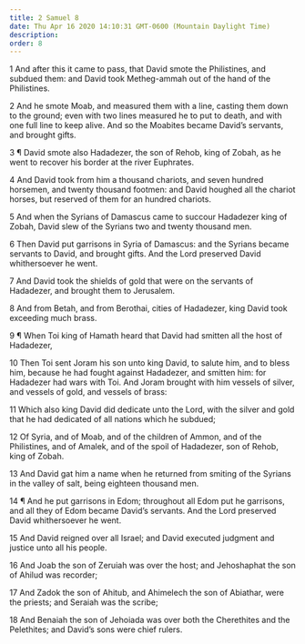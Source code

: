 ```yaml
---
title: 2 Samuel 8
date: Thu Apr 16 2020 14:10:31 GMT-0600 (Mountain Daylight Time)
description: 
order: 8
---
```


<p>
  1 And after this it came to pass, that David smote the Philistines, and
  subdued them: and David took Metheg-ammah out of the hand of the Philistines.
</p>
<p>
  2 And he smote Moab, and measured them with a line, casting them down to the
  ground; even with two lines measured he to put to death, and with one full
  line to keep alive. And so the Moabites became David&#x2019;s servants, and
  brought gifts.
</p>
<p>
  3 &#xB6; David smote also Hadadezer, the son of Rehob, king of Zobah, as he
  went to recover his border at the river Euphrates.
</p>
<p>
  4 And David took from him a thousand chariots, and seven hundred horsemen, and
  twenty thousand footmen: and David houghed all the chariot horses, but
  reserved of them for an hundred chariots.
</p>
<p>
  5 And when the Syrians of Damascus came to succour Hadadezer king of Zobah,
  David slew of the Syrians two and twenty thousand men.
</p>
<p>
  6 Then David put garrisons in Syria of Damascus: and the Syrians became
  servants to David, and brought gifts. And the Lord preserved David
  whithersoever he went.
</p>
<p>
  7 And David took the shields of gold that were on the servants of Hadadezer,
  and brought them to Jerusalem.
</p>
<p>
  8 And from Betah, and from Berothai, cities of Hadadezer, king David took
  exceeding much brass.
</p>
<p>
  9 &#xB6; When Toi king of Hamath heard that David had smitten all the host of
  Hadadezer,
</p>
<p>
  10 Then Toi sent Joram his son unto king David, to salute him, and to bless
  him, because he had fought against Hadadezer, and smitten him: for Hadadezer
  had wars with Toi. And Joram brought with him vessels of silver, and vessels
  of gold, and vessels of brass:
</p>
<p>
  11 Which also king David did dedicate unto the Lord, with the silver and gold
  that he had dedicated of all nations which he subdued;
</p>
<p>
  12 Of Syria, and of Moab, and of the children of Ammon, and of the
  Philistines, and of Amalek, and of the spoil of Hadadezer, son of Rehob, king
  of Zobah.
</p>
<p>
  13 And David gat him a name when he returned from smiting of the Syrians in
  the valley of salt, being eighteen thousand men.
</p>
<p>
  14 &#xB6; And he put garrisons in Edom; throughout all Edom put he garrisons,
  and all they of Edom became David&#x2019;s servants. And the Lord preserved
  David whithersoever he went.
</p>
<p>
  15 And David reigned over all Israel; and David executed judgment and justice
  unto all his people.
</p>
<p>
  16 And Joab the son of Zeruiah was over the host; and Jehoshaphat the son of
  Ahilud was recorder;
</p>
<p>
  17 And Zadok the son of Ahitub, and Ahimelech the son of Abiathar, were the
  priests; and Seraiah was the scribe;
</p>
<p>
  18 And Benaiah the son of Jehoiada was over both the Cherethites and the
  Pelethites; and David&#x2019;s sons were chief rulers.
</p>
